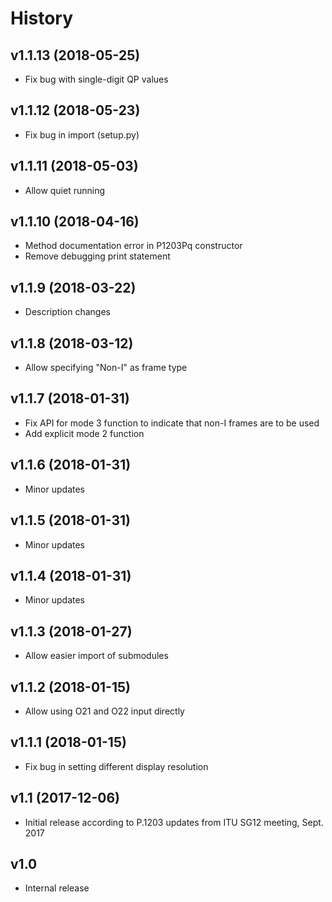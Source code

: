 # History

## v1.1.13 (2018-05-25)

- Fix bug with single-digit QP values

## v1.1.12 (2018-05-23)

- Fix bug in import (setup.py)

## v1.1.11 (2018-05-03)

- Allow quiet running

## v1.1.10 (2018-04-16)

- Method documentation error in P1203Pq constructor
- Remove debugging print statement

## v1.1.9 (2018-03-22)

- Description changes

## v1.1.8 (2018-03-12)

- Allow specifying "Non-I" as frame type

## v1.1.7 (2018-01-31)

- Fix API for mode 3 function to indicate that non-I frames are to be used
- Add explicit mode 2 function

## v1.1.6 (2018-01-31)

- Minor updates

## v1.1.5 (2018-01-31)

- Minor updates

## v1.1.4 (2018-01-31)

- Minor updates

## v1.1.3 (2018-01-27)

- Allow easier import of submodules

## v1.1.2 (2018-01-15)

- Allow using O21 and O22 input directly

## v1.1.1 (2018-01-15)

- Fix bug in setting different display resolution

## v1.1 (2017-12-06)

- Initial release according to P.1203 updates from ITU SG12 meeting, Sept. 2017

## v1.0

- Internal release